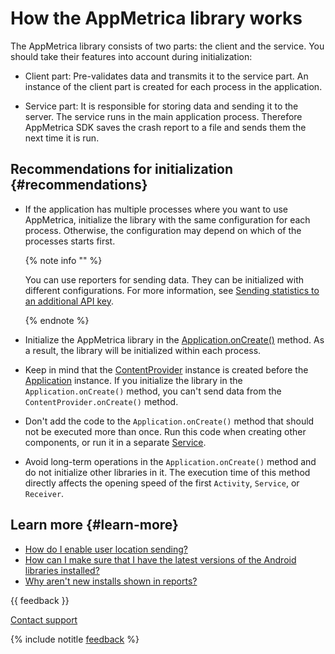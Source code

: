 # How the AppMetrica library works

The AppMetrica library consists of two parts: the client and the service. You should take their features into account during initialization:

- Client part: Pre-validates data and transmits it to the service part. An instance of the client part is created for each process in the application.

- Service part: It is responsible for storing data and sending it to the server. The service runs in the main application process. Therefore AppMetrica SDK saves the crash report to a file and sends them the next time it is run.

## Recommendations for initialization {#recommendations}

- If the application has multiple processes where you want to use AppMetrica, initialize the library with the same configuration for each process. Otherwise, the configuration may depend on which of the processes starts first.

   {% note info "" %}

   You can use reporters for sending data. They can be initialized with different configurations. For more information, see [Sending statistics to an additional API key](android-operations.md#reporter-different-apikey).

   {% endnote %}

- Initialize the AppMetrica library in the [Application.onCreate()](https://developer.android.com/reference/android/app/Application.html#onCreate%28%29) method. As a result, the library will be initialized within each process.

- Keep in mind that the [ContentProvider](https://developer.android.com/intl/ru/reference/android/content/ContentProvider.html) instance is created before the [Application](https://developer.android.com/intl/ru/reference/android/app/Application.html) instance. If you initialize the library in the `Application.onCreate()` method, you can't send data from the `ContentProvider.onCreate()` method.

- Don't add the code to the `Application.onCreate()` method that should not be executed more than once. Run this code when creating other components, or run it in a separate [Service](https://developer.android.com/intl/ru/reference/android/app/Service.html).

- Avoid long-term operations in the `Application.onCreate()` method and do not initialize other libraries in it. The execution time of this method directly affects the opening speed of the first `Activity`, `Service`, or `Receiver`.

## Learn more {#learn-more}

<!-- - [Пример интеграции библиотеки ССЫЛКА НУЖНА](ССЫЛКА) -->
- [How do I enable user location sending?](../../../troubleshooting/troubleshooting.md#region)
- [How can I make sure that I have the latest versions of the Android libraries installed?](../../../troubleshooting/troubleshooting.md#newest-android-version)
- [Why aren't new installs shown in reports?](../../../troubleshooting/troubleshooting.md#no-installs)

{{ feedback }}

<a href="../../../troubleshooting/feedback-new">
  <span class="button">Contact support</span>
</a>

{% include notitle [feedback](../../../_includes/feedback-button.md) %}

